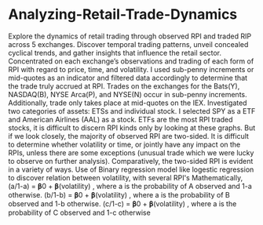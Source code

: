 # Analyzing-Retail-Trade-Dynamics
Explore the dynamics of retail trading through observed RPI and traded RIP across 5 exchanges. Discover temporal trading patterns, unveil concealed cyclical trends, and gather insights that influence the retail sector.
Concentrated on each exchange’s observations and trading of each form of RPI with regard to price, time, and volatility. I used sub-penny increments or mid-quotes as an indicator and filtered data accordingly to determine that the trade truly accrued at RPI. Trades on the exchanges for the Bats(Y), NASDAQ(B), NYSE Arca(P), and NYSE(N) occur in sub-penny increments. Additionally, trade only takes place at mid-quotes on the IEX. 
Investigated two categories of assets: ETSs and individual stock. I selected SPY as a ETF and American Airlines (AAL) as a stock. 
ETFs are the most RPI traded stocks, it is difficult to discern RPI kinds only by looking at these graphs. But if we look closely, the majority of observed RPI are two-sided. It is difficult to determine whether volatility or time, or jointly have any impact on the RPIs, unless there are some exceptions (unusual trade which we were lucky to observe on further analysis). Comparatively, the two-sided RPI is evident in a variety of ways. 
Use of Binary regression model like logestic regression to discover relation between volatility, with several RPI's
Mathematically, 
(a/1-a) = 𝛃0 + 𝛃(volatility) , where a is the probability of A observed and 1-a otherwise. 
(b/1-b) = 𝛃0 + 𝛃(volatility) , where a is the probability of B observed and 1-b otherwise.
(c/1-c) = 𝛃0 + 𝛃(volatility) , where a is the probability of C observed and 1-c otherwise
